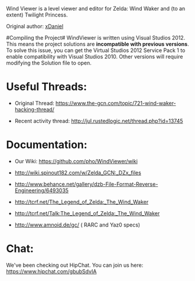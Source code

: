 Wind Viewer is a level viewer and editor for Zelda: Wind Waker and (to an extent) Twilight Princess.

Original author: [xDaniel](http://magicstone.de/dzd/)

#Compiling the Project#
WindViewer is written using Visual Studios 2012. This means the project solutions are **incompatible with previous versions**. To solve this issue, you can get the Virtual Studios 2012 Service Pack 1 to enable compatibility with Visual Studios 2010. Other versions will require modifying the Solution file to open. 


# Useful Threads: #

* Original Thread: https://www.the-gcn.com/topic/721-wind-waker-hacking-thread/

* Recent activity thread: http://jul.rustedlogic.net/thread.php?id=13745

# Documentation: #

  * Our Wiki: https://github.com/pho/WindViewer/wiki
  
  * http://wiki.spinout182.com/w/Zelda_GCN:_DZx_files
    
  * http://www.behance.net/gallery/dzb-File-Format-Reverse-Engineering/6493035

  * http://tcrf.net/The_Legend_of_Zelda:_The_Wind_Waker

  * http://tcrf.net/Talk:The_Legend_of_Zelda:_The_Wind_Waker
  
  * http://www.amnoid.de/gc/ ( RARC and Yaz0 specs) 
 
# Chat: #
  
  We've been checking out HipChat. You can join us here: https://www.hipchat.com/gbubSdvIA
